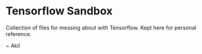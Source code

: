 # Tensorflow Sandbox

Collection of files for messing about with Tensorflow. Kept here for personal reference.

~ Akil
